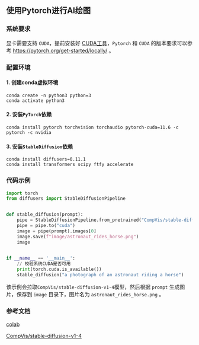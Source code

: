 ## 使用Pytorch进行AI绘图

### 系统要求

显卡需要支持 `CUDA`，提前安装好 [CUDA工具](https://developer.nvidia.com/cuda-toolkit-archive)，`Pytorch` 和 `CUDA` 的版本要求可以参考 https://pytorch.org/get-started/locally/ 。

### 配置环境

#### 1. 创建conda虚拟环境
```
conda create -n python3 python=3
conda activate python3
```

#### 2. 安装`PyTorch`依赖
```
conda install pytorch torchvision torchaudio pytorch-cuda=11.6 -c pytorch -c nvidia
```

#### 3. 安装`StableDiffusion`依赖

```
conda install diffusers=0.11.1
conda install transformers scipy ftfy accelerate
```

### 代码示例

```python
import torch
from diffusers import StableDiffusionPipeline


def stable_diffusion(prompt):
    pipe = StableDiffusionPipeline.from_pretrained("CompVis/stable-diffusion-v1-4", torch_dtype=torch.float16)
    pipe = pipe.to("cuda")
    image = pipe(prompt).images[0]
    image.save(f"image/astronaut_rides_horse.png")
    image

    
if __name__ == '__main__':
    // 校验系统CUDA是否可用
    print(torch.cuda.is_available())
    stable_diffusion("a photograph of an astronaut riding a horse")
```

该示例会拉取`CompVis/stable-diffusion-v1-4`模型，然后根据 `prompt` 生成图片，保存到 `image` 目录下，图片名为 `astronaut_rides_horse.png` 。



### 参考文档

[colab](https://colab.research.google.com/github/huggingface/notebooks/blob/main/diffusers/stable_diffusion.ipynb#scrollTo=yEErJFjlrSWS)

[CompVis/stable-diffusion-v1-4](https://huggingface.co/CompVis/stable-diffusion-v1-4)
